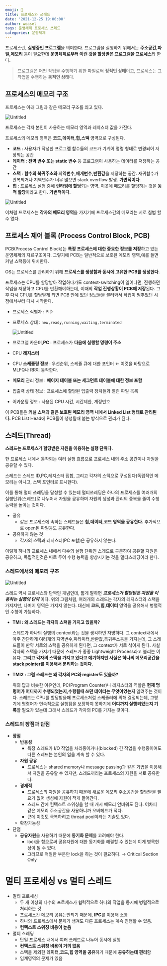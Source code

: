 ```yaml
---
emoji: 📓
title: 프로세스와 쓰레드
date: '2021-12-25 19:00:00'
author: weasel
tags: 운영체제 프로세스 쓰레드
categories: 운영체제
---
```


프로세스란, **실행중인 프로그램**을 의미한다. 
프로그램을 실행하기 위해서는 **주소공간,파일,메모리** 등이 필요한데 **운영체제로부터 이런 것을 할당받은 프로그램을 프로세스**라 한다.

>프로그램은 어떤 작업을 수행하기 위한 파일로써 **정적인 상태**이고, 프로세스는 그 작업을 수행하는 **동적인 상태**다.

## 프로세스의 메모리 구조

프로세스는 아래 그림과 같은 메모리 구조를 띄고 있다.

![Untitled](./process_memory_1.png)

프로세스는 각자 본인이 사용하는 메모리 영역과 레지스터 값을 가진다. 

프로세스의 메모리 영역은 **코드,데이터,힙,스택** 영역으로 구성된다.

- **코드** : 사용자가 작성한 프로그램 함수들의 코드가 기계어 명령 형태로 변경되어 저장되는 공간
- **데이터** : **전역 변수 또는 static 변수** 등 프로그램이 사용하는 데이터를 저장하는 공간
- **스택** : **함수의 복귀주소와 지역변수,매개변수,반환값**을 저장하는 공간. 재귀함수가 반복되거나 지역변수가 너무 많으면 stack overflow 발생. **가변적이다**.
- **힙** : 프로세스 실행 중에 **런타임에 할당**되는 영역. 이곳에 메모리를 할당하는 것을 **동적 할당**이라고 한다. **가변적이다**.

![Untitled](./process_memory_2.png)

이처럼 프로세스는 **각자의 메모리 영역**을 가지기에 프로세스간의 메모리는 서로 침범 할 수 없다.

## 프로세스 제어 블록 (Process Control Block, PCB)

PCB(Process Control Block)는 **특정 프로세스에 대한 중요한 정보를 저장**하고 있는 운영체제의 자료구조이다. 그렇기에 PCB는 일반적으로 보호된 메모리 영역,예를 들면 커널 스택등에 위치한다.

OS는 프로세스를 관리하기 위해 **프로세스를 생성함과 동시에 고유한 PCB를 생성한다.**

프로세스는 CPU를 할당받아 작업하다가도 context-switching이 일어나면, 진행하던 작업을 저장하고 CPU를 반환해야하는데, 이때의 **작업 진행상황이 PCB에 저장**된다. 
그 후 다시 CPU를 할당받게 되면 PCB 안에 있던 정보들을 불러와서 작업이 멈추었던 시점에서부터 다시 시작한다.

- 프로세스 식별자 : PID
- 프로세스 상태 : `new,ready,running,waiting,terminated`
    
    ![Untitled](./process_state.png)
    
- 프로그램 카운터,**PC** : 프로세스가 **다음에 실행할 명령어 주소**
- CPU **레지스터**
- CPU **스케쥴링 정보** : 우선순위, 스케쥴 큐에 대한 포인터 ← 이것을 바탕으로 MLFQ나 RR이 동작한다.
- **메모리** 관리 정보 : **페이지 테이블 또는 세그먼트 테이블에 대한 정보 포함**
- 입출력 상태 정보 : 프로세스에 할당된 입출력 장치들과 열린 파일 목록
- 어카운팅 정보 : 사용된 CPU 시간, 시간제한, 계정번호

이 PCB들은 **커널 스택과 같은 보호된 메모리 영역 내에서 Linked List 형태로 관리된다.** PCB List Head에 PCB들이 생성될때 붙는 방식으로 관리가 된다.

## 스레드(Thread)

**스레드는 프로세스가 할당받은 자원을 이용하는 실행 단위다.** 

한 프로세스 내에서 동작되는 여러 실행 흐름으로 프로세스 내의 주소 공간이나 자원을 공유할 수 있다.

스레드는 스레드 ID,PC,레지스터 집합, 그리고 각자의 스택으로 구성된다(독립적인 메모리는 아니고, 스택 포인터로 표시한다). 

이를 통해 멀티 쓰레딩을 달성할 수 있는데 멀티쓰레딩은 하나의 프로세스를 여러개의 실행단위(스레드)로 나누어서 자원을 공유하며 자원의 생성과 관리의 중복을 줄여 수행능력을 높이는 것이다.

- 공유
    - 같은 프로세스에 속하는 스레드들은 **힙,데이터,코드 영역을 공유한다.** 추가적으로 open된 파일등도 공유한다.
- 공유하지 않는 것
    - 각자의 스택과 레지스터(PC 포함)은 공유하지 않는다.

이렇게 하나의 프로세스 내에서 다수의 실행 단위인 스레드로 구분하여 공유할 자원은 공유하고, 독립적인것은 따로 두어 수행 능력을 향상시키는 것을 멀티스레딩이라 한다.

### 스레드에서의 메모리 구조

![Untitled](./thread_memory.png)

스레드 역시 프로세스와 단짝인 개념인데, 짧게 말하면 ***프로세스가 할당받은 자원을 이용하는 실행의 단위*** 이다. 위의 그림처럼, 여러개의 스레드는 각자의 레지스터와 스택을 가지지만, 나머지 영역은 가지지 않는다. 대신에 **코드,힙,데이터** 영역을 공유해서 병렬적인 수행이 가능하다.

- **TMI : 왜 스레드는 각자의 스택을 가지고 있을까?**
    
    스레드가 하나의 실행의 context라는 것을 생각하면 자명하다. 그 context내에서 아주 간단하게 여러개의 지역변수,파라미터,반환값,복귀주소등을 가지는데, 그 스레드들이 만약 서로의 스택을 공유하게 된다면, 그 context가 서로 섞이게 된다. 사실 각자의 스택을 가지기 때문에 스레드가 종종 Lightweight Process라고 불리는 이유다. **그리고 각자의 스택을 가지고 있다고 얘기하지만 사실은 하나의 메모리공간을 stack pointer를 이용해서 분리하는 것이다.**
    
- **TMI2 : 그럼 스레드는 왜 각자의 PC와 register도 있을까?**
    
    위의 답과 비슷한 이유인데, PC(Program Counter)나 레지스터의 역할은 **현재 명령어가 어디까지 수행되었는지,수행될때 쓰던 데이터는 무엇이었는지** 알려주는 것이다. 스레드는 CPU를 할당받을때 프로세스처럼 스케쥴러에 의해 결정되는데, 그렇기에 명령어가 연속적으로 실행됨을 보장하지 못하기에 **어디까지 실행되었는지 기록**할 필요가 있는데 그래서 스레드가 각자의 PC를 가지는 것이다.
    

### 스레드의 장점과 단점

- **장점**
    - **반응성**
        - 특정 스레드가 I/O 작업을 처리중이거나(blocked) 긴 작업을 수행중이여도 다른 스레드는 본인의 일을 계속 할 수 있다.
    - **자원 공유**
        - 프로세스는 shared memory나 message passing과 같은 기법을 이용해서 자원을 공유할 수 있지만, 스레드끼리는 프로세스의 자원을 서로 공유한다.
    - **경제적**
        - 프로세스의 자원을 공유하기 때문에 새로운 메모리 주소공간을 할당받을 필요가 없어 생성에 자원이 적게 들어간다.
        - 스레드 간에 컨텍스트 스위칭을 할 때 캐시 메모리 안비워도 된다. 어차피 같은 메모리 주소공간을 사용하니까 오버헤드가 적다.
        - 근데 이것도 극복하려고 thread pool이라는 기술도 있다.
    - 확장가능성
- 단점
    - **공유자원**을 사용하기 때문에 **동기화 문제**를 고려해야 한다.
        - lock을 함으로써 공유자원에 대한 동기화를 해결할 수 있는데 이게 병목현상이 될 수 있다.
        - 그러므로 적절한 부분만 lock을 하는 것이 필요하다. → Critical Section Only
  
# **멀티 프로세싱 vs 멀티 스레드**

- 멀티 프로세싱
    - 두 개 이상의 다수의 프로세스가 협력적으로 하나의 작업을 동시에 병렬적으로 처리하는 것
    - 프로세스간 메모리 공유는안되기 때문에, **IPC**를 이용해 소통
    - 하나의 프로세스에서 문제가 생겨도 다른 프로세스는 계속 진행할 수 있음.
    - **컨텍스트 스위칭 비용이 높음**
- 멀티 스레딩
    - 단일 프로세스 내에서 여러 쓰레드로 나누어 동시에 실행
    - **컨텍스트 스위칭 비용이 거의 없음**
    - 스택을 제외한 **데이터,코드,힙 영역을 공유**하기 때문에 **공유하는데 편리**함
    - 임계영역의 문제가 있음

```toc
```